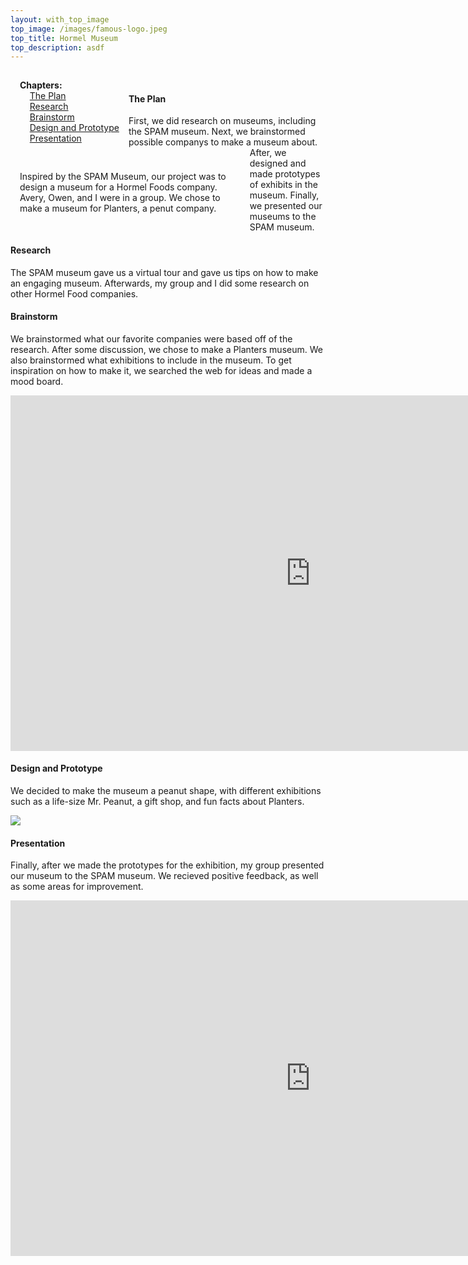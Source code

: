 ```yaml
---
layout: with_top_image
top_image: /images/famous-logo.jpeg
top_title: Hormel Museum
top_description: asdf
---
```

<div class="clearfix">
  <div style="float: left; padding:15px">
    <b>Chapters:</b><br/> 
    &nbsp; &nbsp; <a href="#the-plan">The Plan</a><br/> 
    &nbsp; &nbsp; <a href="#research">Research</a><br/>
    &nbsp; &nbsp; <a href="#brainstorm">Brainstorm</a><br/>
    &nbsp; &nbsp; <a href="#design-and-prototype">Design and Prototype</a><br/>
    &nbsp; &nbsp; <a href="#presentation">Presentation</a><br/>
  </div>
  <div style="float: left; padding:15px; width: 70%;">
    <p>Inspired by the SPAM Museum, our project was to design a museum for a Hormel Foods company. Avery, Owen, and I were in a group. We chose to make a museum for Planters, a penut company.
    </p>
  </div>
</div>
<br/>


#### The Plan
First, we did research on museums, including the SPAM museum. Next, we brainstormed possible companys to make a museum about. After, we designed and made prototypes of exhibits in the museum. Finally, we presented our museums to the SPAM museum.

#### Research
The SPAM museum gave us a virtual tour and gave us tips on how to make an engaging museum. Afterwards, my group and I did some research on other Hormel Food companies.

#### Brainstorm
We brainstormed what our favorite companies were based off of the research. After some discussion, we chose to make a Planters museum. We also brainstormed what exhibitions to include in the museum. To get inspiration on how to make it, we searched the web for ideas and made a mood board.
<iframe src="https://docs.google.com/presentation/d/e/2PACX-1vRDLoyE9i6x44X7a7UT2WRAdFNEkrrDpIamszWEC1bOgy-PPoLg2VliGo9pyff1mex8rdT48oG4N3c2/embed?start=false&loop=false&delayms=3000" frameborder="0" width="960" height="569" allowfullscreen="true" mozallowfullscreen="true" webkitallowfullscreen="true"></iframe>

#### Design and Prototype
We decided to make the museum a peanut shape, with different exhibitions such as a life-size Mr. Peanut, a gift shop, and fun facts about Planters.

<image src= "/images/museum.heic">

#### Presentation
Finally, after we made the prototypes for the exhibition, my group presented our museum to the SPAM museum. We recieved positive feedback, as well as some areas for improvement.
<iframe src="https://docs.google.com/presentation/d/e/2PACX-1vRMUMEZZOetmkZnF0AbPNNAYmV1S9zwmkbmzX10ruphq8pIX-T6vQGBUJ6GlMBnaYLRbv-Z7fAxZSTp/embed?start=false&loop=false&delayms=60000" frameborder="0" width="960" height="569" allowfullscreen="true" mozallowfullscreen="true" webkitallowfullscreen="true"></iframe>
